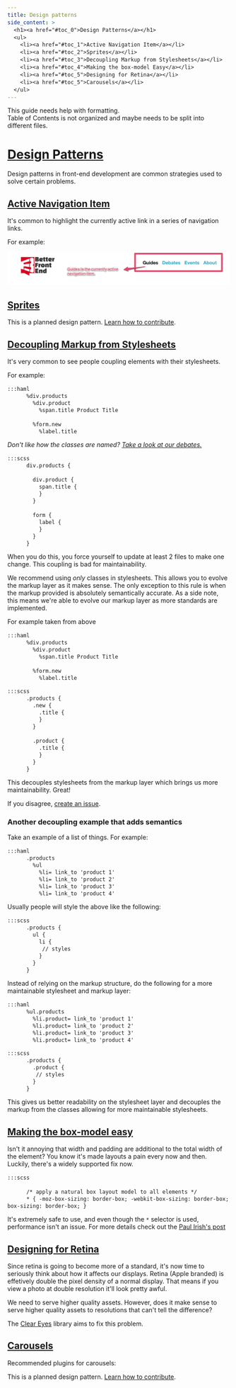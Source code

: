 ```yaml
---
title: Design patterns
side_content: >
  <h1><a href="#toc_0">Design Patterns</a></h1>
  <ul>
    <li><a href="#toc_1">Active Navigation Item</a></li>
    <li><a href="#toc_2">Sprites</a></li>
    <li><a href="#toc_3">Decoupling Markup from Stylesheets</a></li>
    <li><a href="#toc_4">Making the box-model Easy</a></li>
    <li><a href="#toc_5">Designing for Retina</a></li>
    <li><a href="#toc_5">Carousels</a></li>
  </ul>
---
```


<div class="alert-box">
  This guide needs help with formatting.
</div>
<div class="alert-box">
  Table of Contents is not organized and maybe needs to be split into different
  files.
</div>

# [Design Patterns](#toc_0)

Design patterns in front-end development are common strategies used to
solve certain problems. 

## [Active Navigation Item](#toc_1)

It's common to highlight the currently active link in a series of
navigation links.

For example:

![Active Navigation Example Screenshot](/images/screenshots/active-navigation.jpg)

## [Sprites](#toc_2)

<div class="alert-box">
  This is a planned design pattern. <a href="https://github.com/hybridgroup/betterfrontend#contributing">Learn how to contribute</a>.
</div>

## [Decoupling Markup from Stylesheets](#toc_3)

It's very common to see people coupling elements with their stylesheets.

For example:

```
:::haml
      %div.products
        %div.product
          %span.title Product Title

        %form.new
          %label.title
```

*Don't like how the classes are named? [Take a look at our debates.](https://github.com/hybridgroup/betterfrontend/blob/master/debates.md)*

```
:::scss
      div.products {
        
        div.product {
          span.title {
          }
        }

        form {
          label {
          }
        }
      }
```

When you do this, you force yourself to update at least 2 files to make
one change. This coupling is bad for maintainability. 

We recommend using *only* classes in stylesheets. This allows you to
evolve the markup layer as it makes sense. The only exception to this
rule is when the markup provided is absolutely semantically accurate. As
a side note, this means we're able to evolve our markup layer as more
standards are implemented.

For example taken from above

```
:::haml
      %div.products
        %div.product
          %span.title Product Title

        %form.new
          %label.title
```

```
:::scss
      .products {
        .new {
          .title {
          }
        }

        .product {
          .title {
          }
        }
      }
```

This decouples stylesheets from the markup layer which brings us more
maintainability. Great!

If you disagree, [create an issue](https://github.com/hybridgroup/betterfrontend/issues/new).

### Another decoupling example that adds semantics

Take an example of a list of things. For example:

```
:::haml
      .products
        %ul
          %li= link_to 'product 1'
          %li= link_to 'product 2'
          %li= link_to 'product 3'
          %li= link_to 'product 4'
```

Usually people will style the above like the following:

```
:::scss
      .products {
        ul {
          li {
           // styles
          }
        }
      }
```

Instead of relying on the markup structure, do the following for a more
maintainable stylesheet and markup layer:

```
:::haml
      %ul.products
        %li.product= link_to 'product 1'
        %li.product= link_to 'product 2'
        %li.product= link_to 'product 3'
        %li.product= link_to 'product 4'
```

```
:::scss
      .products {
        .product {
         // styles
        }
      }
```

This gives us better readability on the stylesheet layer and decouples
the markup from the classes allowing for more maintainable stylesheets.

## [Making the box-model easy](#toc_4)

Isn't it annoying that width and padding are additional to the total
width of the element? You know it's made layouts a pain every now and
then. Luckily, there's a widely supported fix now.

```
:::scss

      /* apply a natural box layout model to all elements */
      * { -moz-box-sizing: border-box; -webkit-box-sizing: border-box; box-sizing: border-box; }
```

It's extremely safe to use, and even though the `*` selector is used,
performance isn't an issue. For more details check out the [Paul Irish's
post](http://paulirish.com/2012/box-sizing-border-box-ftw/)

## [Designing for Retina](#toc_5)

Since retina is going to become more of a standard, it's now time to
seriously think about how it affects our displays. Retina (Apple
branded) is effetively double the pixel density of a normal display.
That means if you view a photo at double resolution it'll look pretty
awful.

We need to serve higher quality assets. However, does it make sense to
serve higher quality assets to resolutions that can't tell the difference?

The [Clear Eyes](https://github.com/superacidjax/clear_eyes) library aims to fix this problem.

## [Carousels](#toc_6)

Recommended plugins for carousels:

<div class="alert-box">
  This is a planned design pattern. <a href="https://github.com/hybridgroup/betterfrontend#contributing">Learn how to contribute</a>.
</div>


